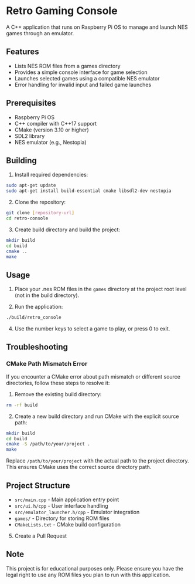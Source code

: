 # Retro Gaming Console

A C++ application that runs on Raspberry Pi OS to manage and launch NES games through an emulator.

## Features

- Lists NES ROM files from a games directory
- Provides a simple console interface for game selection
- Launches selected games using a compatible NES emulator
- Error handling for invalid input and failed game launches

## Prerequisites

- Raspberry Pi OS
- C++ compiler with C++17 support
- CMake (version 3.10 or higher)
- SDL2 library
- NES emulator (e.g., Nestopia)

## Building

1. Install required dependencies:
```bash
sudo apt-get update
sudo apt-get install build-essential cmake libsdl2-dev nestopia
```

2. Clone the repository:
```bash
git clone [repository-url]
cd retro-console
```

3. Create build directory and build the project:
```bash
mkdir build
cd build
cmake ..
make
```

## Usage

1. Place your .nes ROM files in the `games` directory at the project root level (not in the build directory).

2. Run the application:
```bash
./build/retro_console
```

4. Use the number keys to select a game to play, or press 0 to exit.

## Troubleshooting

### CMake Path Mismatch Error

If you encounter a CMake error about path mismatch or different source directories, follow these steps to resolve it:

1. Remove the existing build directory:
```bash
rm -rf build
```

2. Create a new build directory and run CMake with the explicit source path:
```bash
mkdir build
cd build
cmake -S /path/to/your/project .
make
```

Replace `/path/to/your/project` with the actual path to the project directory. This ensures CMake uses the correct source directory path.

## Project Structure

- `src/main.cpp` - Main application entry point
- `src/ui.h/cpp` - User interface handling
- `src/emulator_launcher.h/cpp` - Emulator integration
- `games/` - Directory for storing ROM files
- `CMakeLists.txt` - CMake build configuration

5. Create a Pull Request

## Note

This project is for educational purposes only. Please ensure you have the legal right to use any ROM files you plan to run with this application.
